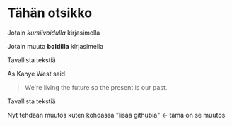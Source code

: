 # Tähän otsikko

Jotain *kursiivoidulla* kirjasimella

Jotain muuta **boldilla** kirjasimella

Tavallista tekstiä

As Kanye West said:

> We're living the future so
> the present is our past.

Tavallista tekstiä

Nyt tehdään muutos kuten kohdassa "lisää githubia" <- tämä on se muutos




